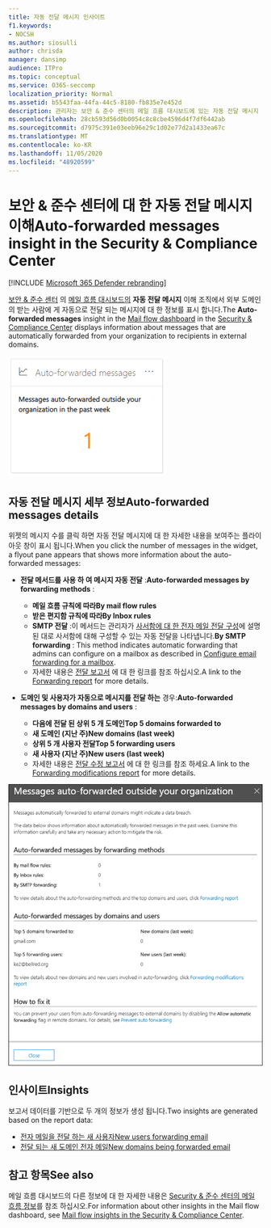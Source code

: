 ```yaml
---
title: 자동 전달 메시지 인사이트
f1.keywords:
- NOCSH
ms.author: siosulli
author: chrisda
manager: dansimp
audience: ITPro
ms.topic: conceptual
ms.service: O365-seccomp
localization_priority: Normal
ms.assetid: b5543faa-44fa-44c5-8180-fb835e7e452d
description: 관리자는 보안 & 준수 센터의 메일 흐름 대시보드에 있는 자동 전달 메시지 보고서에 대해 알아볼 수 있습니다.
ms.openlocfilehash: 28cb593d56d0b0054c8c8cbe4596d4f7df6442ab
ms.sourcegitcommit: d7975c391e03eeb96e29c1d02e77d2a1433ea67c
ms.translationtype: MT
ms.contentlocale: ko-KR
ms.lasthandoff: 11/05/2020
ms.locfileid: "48920599"
---
```

# <a name="auto-forwarded-messages-insight-in-the-security--compliance-center"></a><span data-ttu-id="6db3d-103">보안 & 준수 센터에 대 한 자동 전달 메시지 이해</span><span class="sxs-lookup"><span data-stu-id="6db3d-103">Auto-forwarded messages insight in the Security & Compliance Center</span></span>

[!INCLUDE [Microsoft 365 Defender rebranding](../includes/microsoft-defender-for-office.md)]


<span data-ttu-id="6db3d-104">[보안 & 준수 센터](https://protection.office.com) 의 [메일 흐름 대시보드의](mail-flow-insights-v2.md) **자동 전달 메시지** 이해 조직에서 외부 도메인의 받는 사람에 게 자동으로 전달 되는 메시지에 대 한 정보를 표시 합니다.</span><span class="sxs-lookup"><span data-stu-id="6db3d-104">The **Auto-forwarded messages** insight in the [Mail flow dashboard](mail-flow-insights-v2.md) in the [Security & Compliance Center](https://protection.office.com) displays information about messages that are automatically forwarded from your organization to recipients in external domains.</span></span>

![보안 & 준수 센터에서 메시지 위젯 자동 전달](../../media/mfi-auto-forwarded-messages.png)

## <a name="auto-forwarded-messages-details"></a><span data-ttu-id="6db3d-106">자동 전달 메시지 세부 정보</span><span class="sxs-lookup"><span data-stu-id="6db3d-106">Auto-forwarded messages details</span></span>

<span data-ttu-id="6db3d-107">위젯의 메시지 수를 클릭 하면 자동 전달 메시지에 대 한 자세한 내용을 보여주는 플라이 아웃 창이 표시 됩니다.</span><span class="sxs-lookup"><span data-stu-id="6db3d-107">When you click the number of messages in the widget, a flyout pane appears that shows more information about the auto-forwarded messages:</span></span>

- <span data-ttu-id="6db3d-108">**전달 메서드를 사용 하 여 메시지 자동 전달** :</span><span class="sxs-lookup"><span data-stu-id="6db3d-108">**Auto-forwarded messages by forwarding methods** :</span></span>

  - <span data-ttu-id="6db3d-109">**메일 흐름 규칙에 따라**</span><span class="sxs-lookup"><span data-stu-id="6db3d-109">**By mail flow rules**</span></span>
  - <span data-ttu-id="6db3d-110">**받은 편지함 규칙에 따라**</span><span class="sxs-lookup"><span data-stu-id="6db3d-110">**By Inbox rules**</span></span>
  - <span data-ttu-id="6db3d-111">**SMTP 전달** :이 메서드는 관리자가 [사서함에 대 한 전자 메일 전달 구성](https://docs.microsoft.com/Exchange/recipients-in-exchange-online/manage-user-mailboxes/configure-email-forwarding)에 설명 된 대로 사서함에 대해 구성할 수 있는 자동 전달을 나타냅니다.</span><span class="sxs-lookup"><span data-stu-id="6db3d-111">**By SMTP forwarding** : This method indicates automatic forwarding that admins can configure on a mailbox as described in [Configure email forwarding for a mailbox](https://docs.microsoft.com/Exchange/recipients-in-exchange-online/manage-user-mailboxes/configure-email-forwarding).</span></span>
  - <span data-ttu-id="6db3d-112">자세한 내용은 [전달 보고서](view-mail-flow-reports.md#forwarding-report) 에 대 한 링크를 참조 하십시오.</span><span class="sxs-lookup"><span data-stu-id="6db3d-112">A link to the [Forwarding report](view-mail-flow-reports.md#forwarding-report) for more details.</span></span>

- <span data-ttu-id="6db3d-113">**도메인 및 사용자가 자동으로 메시지를 전달 하는** 경우:</span><span class="sxs-lookup"><span data-stu-id="6db3d-113">**Auto-forwarded messages by domains and users** :</span></span>

  - <span data-ttu-id="6db3d-114">**다음에 전달 된 상위 5 개 도메인**</span><span class="sxs-lookup"><span data-stu-id="6db3d-114">**Top 5 domains forwarded to**</span></span>
  - <span data-ttu-id="6db3d-115">**새 도메인 (지난 주)**</span><span class="sxs-lookup"><span data-stu-id="6db3d-115">**New domains (last week)**</span></span>
  - <span data-ttu-id="6db3d-116">**상위 5 개 사용자 전달**</span><span class="sxs-lookup"><span data-stu-id="6db3d-116">**Top 5 forwarding users**</span></span>
  - <span data-ttu-id="6db3d-117">**새 사용자 (지난 주)**</span><span class="sxs-lookup"><span data-stu-id="6db3d-117">**New users (last week)**</span></span>
  - <span data-ttu-id="6db3d-118">자세한 내용은 [전달 수정 보고서](mfi-new-users-forwarding-email.md#forwarding-modifications-report) 에 대 한 링크를 참조 하세요.</span><span class="sxs-lookup"><span data-stu-id="6db3d-118">A link to the [Forwarding modifications report](mfi-new-users-forwarding-email.md#forwarding-modifications-report) for more details.</span></span>

![보안 & 준수 센터의 자동 전달 메시지 보고서에 대 한 세부 정보 플라이 아웃](../../media/mfi-auto-forwarded-messages-details.png)

## <a name="insights"></a><span data-ttu-id="6db3d-120">인사이트</span><span class="sxs-lookup"><span data-stu-id="6db3d-120">Insights</span></span>

<span data-ttu-id="6db3d-121">보고서 데이터를 기반으로 두 개의 정보가 생성 됩니다.</span><span class="sxs-lookup"><span data-stu-id="6db3d-121">Two insights are generated based on the report data:</span></span>

- [<span data-ttu-id="6db3d-122">전자 메일을 전달 하는 새 사용자</span><span class="sxs-lookup"><span data-stu-id="6db3d-122">New users forwarding email</span></span>](mfi-new-users-forwarding-email.md)
- [<span data-ttu-id="6db3d-123">전달 되는 새 도메인 전자 메일</span><span class="sxs-lookup"><span data-stu-id="6db3d-123">New domains being forwarded email</span></span>](mfi-new-domains-being-forwarded-email.md)

## <a name="see-also"></a><span data-ttu-id="6db3d-124">참고 항목</span><span class="sxs-lookup"><span data-stu-id="6db3d-124">See also</span></span>

<span data-ttu-id="6db3d-125">메일 흐름 대시보드의 다른 정보에 대 한 자세한 내용은 [Security & 준수 센터의 메일 흐름 정보](mail-flow-insights-v2.md)를 참조 하십시오.</span><span class="sxs-lookup"><span data-stu-id="6db3d-125">For information about other insights in the Mail flow dashboard, see [Mail flow insights in the Security & Compliance Center](mail-flow-insights-v2.md).</span></span>

